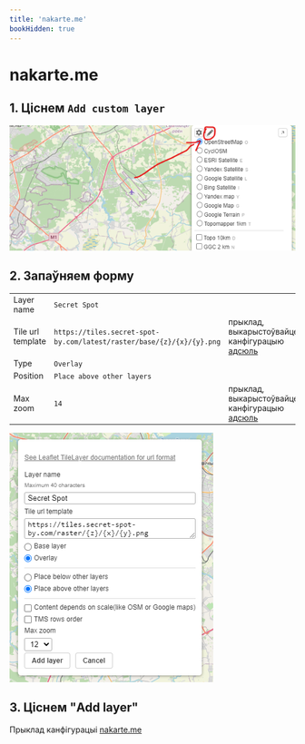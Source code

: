 ```yaml
---
title: 'nakarte.me'
bookHidden: true
---
```

# nakarte.me

## 1. Ціснем `Add custom layer`
![Add custom layer](./../nakarte/step-1.png)

## 2. Запаўняем форму


   |                   |                                                                       |                                                              |
   |-------------------|-----------------------------------------------------------------------|--------------------------------------------------------------|
   | Layer name        | `Secret Spot`                                                         |                                                              |
   | Tile url template | `https://tiles.secret-spot-by.com/latest/raster/base/{z}/{x}/{y}.png` | прыклад, выкарыстоўвайце канфігурацыю [адсюль](../../raster) |
   | Type              | `Overlay`                                                             |                                                              |
   | Position          | `Place above other layers`                                            |                                                              |
   | Max zoom          | `14`                                                                  | прыклад, выкарыстоўвайце канфігурацыю [адсюль](../../raster) |

![Add custom layer](./../nakarte/step-2.png)

## 3. Ціснем "Add layer"

Прыклад канфігурацыі [nakarte.me](https://nakarte.me/#m=7/53.64138/28.64136&l=O/-cseyJuYW1lIjoiU2VjcmV0IFNwb3QiLCJ1cmwiOiJodHRwczovL3RpbGVzLnNlY3JldC1zcG90LWJ5LmNvbS9sYXRlc3QvcmFzdGVyL2Jhc2Uve3p9L3t4fS97eX0ucG5nIiwidG1zIjpmYWxzZSwic2NhbGVEZXBlbmRlbnQiOmZhbHNlLCJtYXhab29tIjoxNSwiaXNPdmVybGF5Ijp0cnVlLCJpc1RvcCI6dHJ1ZX0=)

